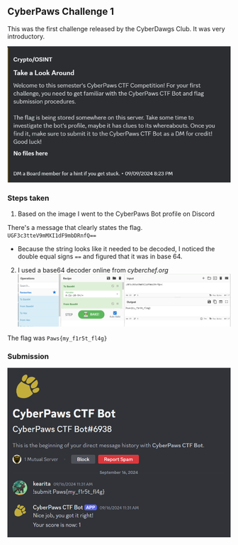 ## CyberPaws Challenge 1
This was the first challenge released by the CyberDawgs Club. It was very introductory.

![Challenge question](<Screenshot 2024-09-16 112633.png>)

### Steps taken
1. Based on the image I went to the CyberPaws Bot profile on Discord

There's a message that clearly states the flag.
`UGF3c3tteV9mMXI1dF9mbDRnfQ==`
- Because the string looks like it needed to be decoded, I noticed the double equal signs `==` and figured that it was in base 64.
2. I used a base64 decoder online from *cyberchef.org*
![Cyberchef from base64](image-1.png)

The flag was `Paws{my_f1r5t_fl4g}`

### Submission
![Submission](image-2.png)
